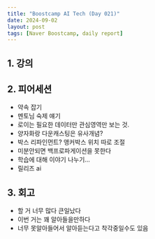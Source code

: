 ```yaml
---
title: "Boostcamp AI Tech (Day 021)"
date: 2024-09-02
layout: post
tags: [Naver Boostcamp, daily report]
---
```

## 1. 강의
<!-- 5강 듣고  -->

## 2. 피어세션
- 약속 잡기
- 멘토님 숙제 얘기
- 로이는 필요한 데이터만 관심영역만 보는 것.
- 양자화랑 다운캐스팅은 유사개념?
- 박스 리파인먼트? 앵커박스 위치 따로 조절
- 미분안되면  백프로파게이션을 못한다
- 학습에 대해 이야기 나누기...
- 릴리즈 ai

## 3. 회고
- 할 거 너무 많다 큰일났다
- 이번 거는 꽤 알아들을만하다 
- 너무 못알아들어서 알아듣는다고 착각중일수도 있음